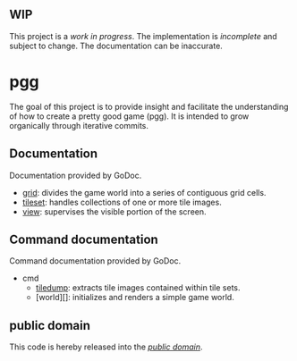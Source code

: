 WIP
---

This project is a *work in progress*. The implementation is *incomplete* and
subject to change. The documentation can be inaccurate.

pgg
===

The goal of this project is to provide insight and facilitate the understanding
of how to create a pretty good game (pgg). It is intended to grow organically
through iterative commits.

Documentation
-------------

Documentation provided by GoDoc.

   - [grid][]: divides the game world into a series of contiguous grid cells.
   - [tileset][]: handles collections of one or more tile images.
   - [view][]: supervises the visible portion of the screen.

[grid]: http://godoc.org/github.com/mewmew/pgg/grid
[tileset]: http://godoc.org/github.com/mewmew/pgg/tileset
[view]: http://godoc.org/github.com/mewmew/pgg/view

Command documentation
---------------------

Command documentation provided by GoDoc.

   - cmd
      - [tiledump][]: extracts tile images contained within tile sets.
      - [world][]: initializes and renders a simple game world.

[tiledump]: http://godoc.org/github.com/mewmew/pgg/cmd/tiledump

public domain
-------------

This code is hereby released into the *[public domain][]*.

[public domain]: https://creativecommons.org/publicdomain/zero/1.0/
